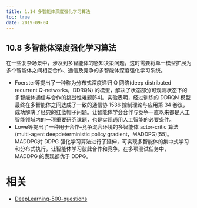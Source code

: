 ```yaml
---
title: 1.14 多智能体深度强化学习算法
toc: true
date: 2019-09-04
---
```


## 10.8 多智能体深度强化学习算法

在一些复杂场景中，涉及到多智能体的感知决策问题，这时需要将单一模型扩展为多个智能体之间相互合作、通信及竞争的多智能体深度强化学习系统。

- Foerster等提出了一种称为分布式深度递归 Q 网络(deep distributed recurrent Q-networks，DDRQN) 的模型，解决了状态部分可观测状态下的多智能体通信与合作的挑战性难题[54]。实验表明，经过训练的 DDRQN 模型最终在多智能体之间达成了一致的通信协 1536 控制理论与应用第 34 卷议，成功解决了经典的红蓝帽子问题。让智能体学会合作与竞争一直以来都是人工智能领域内的一项重要研究课题，也是实现通用人工智能的必要条件。
- Lowe等提出了一种用于合作–竞争混合环境的多智能体 actor-critic 算法(multi-agent deepdeterministic policy gradient，MADDPG)[55]。MADDPG对 DDPG 强化学习算法进行了延伸，可实现多智能体的集中式学习和分布式执行，让智能体学习彼此合作和竞争。在多项测试任务中，MADDPG 的表现都优于 DDPG。





# 相关

- [DeepLearning-500-questions](https://github.com/scutan90/DeepLearning-500-questions)
